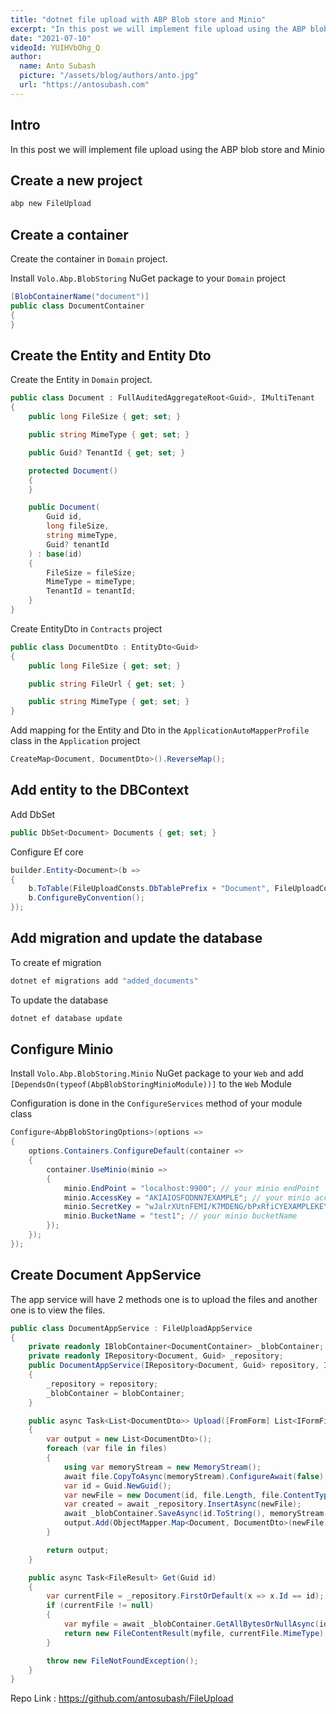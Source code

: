 ```yaml
---
title: "dotnet file upload with ABP Blob store and Minio"
excerpt: "In this post we will implement file upload using the ABP blob store and Minio"
date: "2021-07-10"
videoId: YUIHVbOhg_Q
author:
  name: Anto Subash
  picture: "/assets/blog/authors/anto.jpg"
  url: "https://antosubash.com"
---
```


## Intro

In this post we will implement file upload using the ABP blob store and Minio

## Create a new project

```bash
abp new FileUpload
```

## Create a container

Create the container in `Domain` project.

Install `Volo.Abp.BlobStoring` NuGet package to your `Domain` project

```cs
[BlobContainerName("document")]
public class DocumentContainer
{
}
```

## Create the Entity and Entity Dto

Create the Entity in `Domain` project.

```cs
public class Document : FullAuditedAggregateRoot<Guid>, IMultiTenant
{
    public long FileSize { get; set; }

    public string MimeType { get; set; }

    public Guid? TenantId { get; set; }

    protected Document()
    {
    }

    public Document(
        Guid id,
        long fileSize,
        string mimeType,
        Guid? tenantId
    ) : base(id)
    {
        FileSize = fileSize;
        MimeType = mimeType;
        TenantId = tenantId;
    }
}
```

Create EntityDto in `Contracts` project

```cs
public class DocumentDto : EntityDto<Guid>
{
    public long FileSize { get; set; }

    public string FileUrl { get; set; }

    public string MimeType { get; set; }
}
```

Add mapping for the Entity and Dto in the `ApplicationAutoMapperProfile` class in the `Application` project

```cs
CreateMap<Document, DocumentDto>().ReverseMap();
```

## Add entity to the DBContext

Add DbSet

```cs
public DbSet<Document> Documents { get; set; }
```

Configure Ef core

```cs
builder.Entity<Document>(b =>
{
    b.ToTable(FileUploadConsts.DbTablePrefix + "Document", FileUploadConsts.DbSchema);
    b.ConfigureByConvention();
});
```

## Add migration and update the database

To create ef migration

```bash
dotnet ef migrations add "added_documents"
```

To update the database

```bash
dotnet ef database update
```

## Configure Minio

Install `Volo.Abp.BlobStoring.Minio` NuGet package to your `Web` and add `[DependsOn(typeof(AbpBlobStoringMinioModule))]` to the `Web` Module

Configuration is done in the `ConfigureServices` method of your module class

```cs
Configure<AbpBlobStoringOptions>(options =>
{
    options.Containers.ConfigureDefault(container =>
    {
        container.UseMinio(minio =>
        {
            minio.EndPoint = "localhost:9900"; // your minio endPoint
            minio.AccessKey = "AKIAIOSFODNN7EXAMPLE"; // your minio accessKey
            minio.SecretKey = "wJalrXUtnFEMI/K7MDENG/bPxRfiCYEXAMPLEKEY"; // your minio secretKey
            minio.BucketName = "test1"; // your minio bucketName
        });
    });
});
```

## Create Document AppService

The app service will have 2 methods one is to upload the files and another one is to view the files.

```cs
public class DocumentAppService : FileUploadAppService
{
    private readonly IBlobContainer<DocumentContainer> _blobContainer;
    private readonly IRepository<Document, Guid> _repository;
    public DocumentAppService(IRepository<Document, Guid> repository, IBlobContainer<DocumentContainer> blobContainer)
    {
        _repository = repository;
        _blobContainer = blobContainer;
    }

    public async Task<List<DocumentDto>> Upload([FromForm] List<IFormFile> files)
    {
        var output = new List<DocumentDto>();
        foreach (var file in files)
        {
            using var memoryStream = new MemoryStream();
            await file.CopyToAsync(memoryStream).ConfigureAwait(false);
            var id = Guid.NewGuid();
            var newFile = new Document(id, file.Length, file.ContentType, CurrentTenant.Id);
            var created = await _repository.InsertAsync(newFile);
            await _blobContainer.SaveAsync(id.ToString(), memoryStream.ToArray()).ConfigureAwait(false);
            output.Add(ObjectMapper.Map<Document, DocumentDto>(newFile));
        }

        return output;
    }

    public async Task<FileResult> Get(Guid id)
    {
        var currentFile = _repository.FirstOrDefault(x => x.Id == id);
        if (currentFile != null)
        {
            var myfile = await _blobContainer.GetAllBytesOrNullAsync(id.ToString());
            return new FileContentResult(myfile, currentFile.MimeType);
        }

        throw new FileNotFoundException();
    }
}
```

Repo Link : <https://github.com/antosubash/FileUpload>
